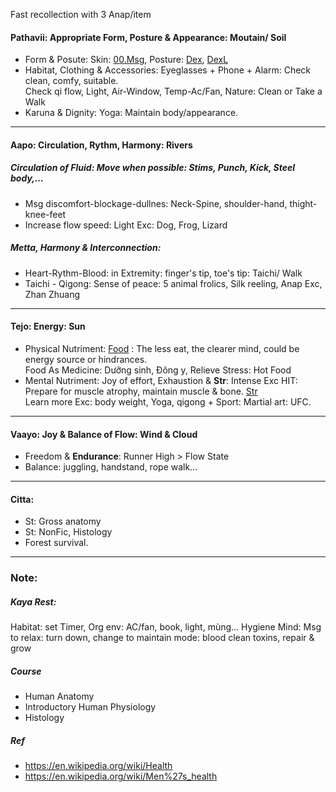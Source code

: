 Fast recollection with 3 Anap/item
#### Pathavii: Appropriate Form, Posture & Appearance: Moutain/ Soil
+ Form & Posute: Skin: [00.Msg](https://github.com/ThanhNguyen24590/Body/edit/main/00.Msg.md), Posture: [Dex](https://github.com/ThanhNguyen24590/Body/blob/main/1.2.Dex.md), [DexL](https://github.com/ThanhNguyen24590/Body/blob/main/1.1.DexL.md)
+ Habitat, Clothing & Accessories: Eyeglasses + Phone + Alarm: Check clean, comfy, suitable. <br/>
Check qi flow, Light, Air-Window, Temp-Ac/Fan, Nature: Clean or Take a Walk
+ Karuna & Dignity: Yoga: Maintain body/appearance.
---
#### Aapo: Circulation, Rythm, Harmony: Rivers
##### Circulation of Fluid: Move when possible: Stims, Punch, Kick, Steel body,...
+ Msg discomfort-blockage-dullnes: Neck-Spine, shoulder-hand, thight-knee-feet
+ Increase flow speed: Light Exc: Dog, Frog, Lizard
##### Metta, Harmony & Interconnection:
+ Heart-Rythm-Blood: in Extremity: finger's tip, toe's tip: Taichi/ Walk
+ Taichi - Qigong: Sense of peace: 5 animal frolics, Silk reeling, Anap Exc, Zhan Zhuang
---
#### Tejo: Energy: Sun
+ Physical Nutriment: [Food](https://github.com/ThanhNguyen24590/Body/tree/main/Food) : The less eat, the clearer mind, could be energy source or hindrances. <br/>
Food As Medicine: Dưỡng sinh, Đông y, Relieve Stress: Hot Food
+ Mental Nutriment: Joy of effort, Exhaustion & **Str**: Intense Exc HIT: Prepare for muscle atrophy, maintain muscle & bone. [Str](https://github.com/ThanhNguyen24590/Body/blob/main/2.2.Str.md) <br/>
Learn more Exc: body weight, Yoga, qigong + Sport: Martial art: UFC.
---
#### Vaayo: Joy & Balance of Flow: Wind & Cloud
+ Freedom & **Endurance**: Runner High > Flow State
+ Balance: juggling, handstand, rope walk...
---
#### Citta:
+ St: Gross anatomy
+ St: NonFic, Histology
+ Forest survival.
---
### Note:
##### Kaya Rest:
Habitat: set Timer, Org env: AC/fan, book, light, mùng...
Hygiene Mind: Msg to relax: turn down, change to maintain mode: blood clean toxins, repair & grow 
##### Course
+ Human Anatomy
+ Introductory Human Physiology
+ Histology
##### Ref
+ https://en.wikipedia.org/wiki/Health
+ https://en.wikipedia.org/wiki/Men%27s_health
